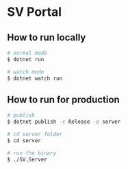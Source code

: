 # SV Portal

## How to run locally

```bash
# normal mode
$ dotnet run

# watch mode
$ dotnet watch run
```

## How to run for production

```bash
# publish
$ dotnet publish -c Release -o server

# cd server folder
$ cd server

# run the binary
$ ./SV.Server
```
